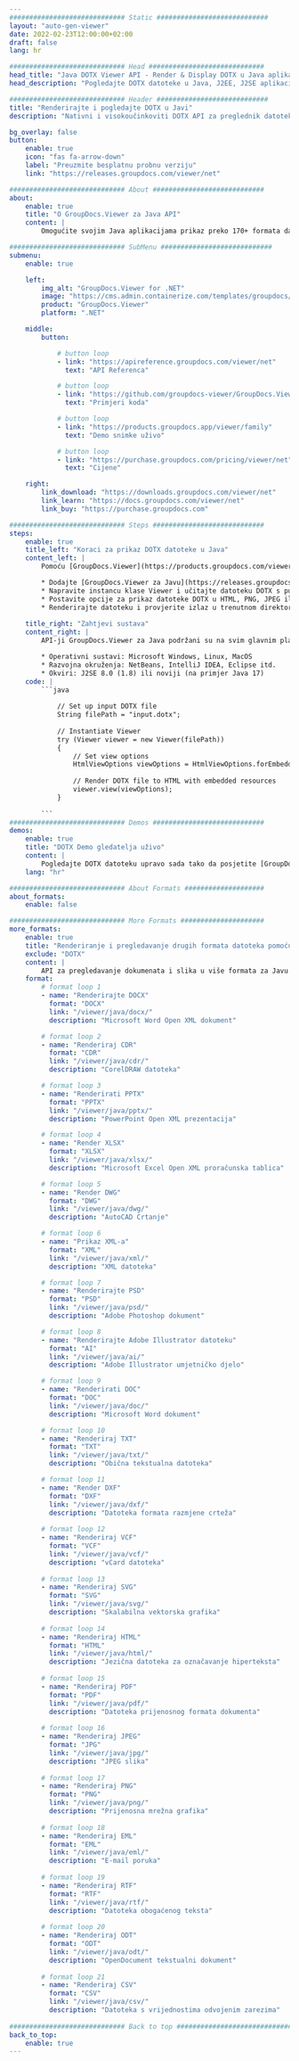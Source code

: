 ```yaml
---
############################# Static ############################
layout: "auto-gen-viewer"
date: 2022-02-23T12:00:00+02:00
draft: false
lang: hr

############################# Head #############################
head_title: "Java DOTX Viewer API - Render & Display DOTX u Java aplikacijama"
head_description: "Pogledajte DOTX datoteke u Java, J2EE, J2SE aplikacijama. Podržava pregledavanje više od 170 formata dokumenata i slikovnih datoteka u HTML, PDF ili slikovnom načinu s naprednim značajkama za upravljanje opcijama pregledavanja dokumenata."

############################# Header ############################
title: "Renderirajte i pogledajte DOTX u Javi" 
description: "Nativni i visokoučinkoviti DOTX API za preglednik datoteka za aplikacije temeljene na Javi, J2EE i J2SE, podržavajući širok raspon dodatnih značajki za prilagodbu izgleda formata izlaznog dokumenta." 

bg_overlay: false
button:
    enable: true
    icon: "fas fa-arrow-down"
    label: "Preuzmite besplatnu probnu verziju"
    link: "https://releases.groupdocs.com/viewer/net"

############################# About ############################
about:
    enable: true
    title: "O GroupDocs.Viewer za Java API" 
    content: |
        Omogućite svojim Java aplikacijama prikaz preko 170+ formata datoteka u HTML, PDF ili slikovnim načinima koristeći GroupDocs.Viewer za Java API bez instaliranja dodatnog softvera; kao što su Microsoft Office, Apache Open Office, Adobe Acrobat Reader itd. Programeri mogu lako pregledavati sve popularne slike i vrste dokumenata uključujući Microsoft Office, OpenDocument, HTML, PDF, arhivu, dijagrame, Photoshop, AutoCAD i formate programskih jezika unutar Java aplikacija s brzo i najkvalitetnije renderiranje.

############################# SubMenu ############################
submenu:
    enable: true

    left:
        img_alt: "GroupDocs.Viewer for .NET"
        image: "https://cms.admin.containerize.com/templates/groupdocs/images/product-logos/90x90-noborder/groupdocs-viewer-net.png"
        product: "GroupDocs.Viewer"
        platform: ".NET"

    middle:
        button:

            # button loop
            - link: "https://apireference.groupdocs.com/viewer/net"
              text: "API Referenca"

            # button loop
            - link: "https://github.com/groupdocs-viewer/GroupDocs.Viewer-for-.NET"
              text: "Primjeri koda"

            # button loop
            - link: "https://products.groupdocs.app/viewer/family"
              text: "Demo snimke uživo"

            # button loop
            - link: "https://purchase.groupdocs.com/pricing/viewer/net"
              text: "Cijene"

    right:
        link_download: "https://downloads.groupdocs.com/viewer/net"
        link_learn: "https://docs.groupdocs.com/viewer/net"
        link_buy: "https://purchase.groupdocs.com"

############################# Steps ############################
steps:
    enable: true
    title_left: "Koraci za prikaz DOTX datoteke u Java" 
    content_left: |
        Pomoću [GroupDocs.Viewer](https://products.groupdocs.com/viewer/java/) možete prikazati DOTX u HTML, JPEG, PNG ili PDF u nekoliko koraka.

        * Dodajte [GroupDocs.Viewer za Javu](https://releases.groupdocs.com/viewer/java/) kao ovisnost svom projektu. 
        * Napravite instancu klase Viewer i učitajte datoteku DOTX s punim putem. 
        * Postavite opcije za prikaz datoteke DOTX u HTML, PNG, JPEG ili PDF formatu. 
        * Renderirajte datoteku i provjerite izlaz u trenutnom direktoriju. 
        
    title_right: "Zahtjevi sustava" 
    content_right: |
        API-ji GroupDocs.Viewer za Java podržani su na svim glavnim platformama i operativnim sustavima. Prije izvršavanja koda u nastavku, provjerite imate li sljedeće preduvjete instalirane na vašem sustavu.

        * Operativni sustavi: Microsoft Windows, Linux, MacOS 
        * Razvojna okruženja: NetBeans, IntelliJ IDEA, Eclipse itd. 
        * Okviri: J2SE 8.0 (1.8) ili noviji (na primjer Java 17) 
    code: |
        ```java
                        
            // Set up input DOTX file
            String filePath = "input.dotx";
        
            // Instantiate Viewer
            try (Viewer viewer = new Viewer(filePath))
            {
            	// Set view options 
            	HtmlViewOptions viewOptions = HtmlViewOptions.forEmbeddedResources();
                    
            	// Render DOTX file to HTML with embedded resources
            	viewer.view(viewOptions);
            }
             
        ```
############################# Demos ############################
demos:
    enable: true
    title: "DOTX Demo gledatelja uživo"
    content: |
        Pogledajte DOTX datoteku upravo sada tako da posjetite [GroupDocs.Viewer Online Apps](https://products.groupdocs.app/viewer/dotx) web mjesto.
    lang: "hr"

############################# About Formats ####################
about_formats:
    enable: false

############################# More Formats #####################
more_formats:
    enable: true
    title: "Renderiranje i pregledavanje drugih formata datoteka pomoću Java"
    exclude: "DOTX"
    content: |
        API za pregledavanje dokumenata i slika u više formata za Javu. U nastavku pogledajte neke od popularnih formata datoteka bez vanjskih preglednika.
    format: 
        # format loop 1
        - name: "Renderirajte DOCX"
          format: "DOCX"
          link: "/viewer/java/docx/"
          description: "Microsoft Word Open XML dokument" 

        # format loop 2
        - name: "Renderiraj CDR" 
          format: "CDR"
          link: "/viewer/java/cdr/"
          description: "CorelDRAW datoteka" 

        # format loop 3
        - name: "Renderirati PPTX"
          format: "PPTX"
          link: "/viewer/java/pptx/"
          description: "PowerPoint Open XML prezentacija" 

        # format loop 4
        - name: "Render XLSX"
          format: "XLSX"
          link: "/viewer/java/xlsx/"
          description: "Microsoft Excel Open XML proračunska tablica" 

        # format loop 5
        - name: "Render DWG"
          format: "DWG"
          link: "/viewer/java/dwg/"
          description: "AutoCAD Crtanje"

        # format loop 6
        - name: "Prikaz XML-a"
          format: "XML"
          link: "/viewer/java/xml/"
          description: "XML datoteka"

        # format loop 7
        - name: "Renderirajte PSD"
          format: "PSD"
          link: "/viewer/java/psd/"
          description: "Adobe Photoshop dokument"

        # format loop 8
        - name: "Renderirajte Adobe Illustrator datoteku"
          format: "AI"
          link: "/viewer/java/ai/"
          description: "Adobe Illustrator umjetničko djelo"

        # format loop 9
        - name: "Renderirati DOC"
          format: "DOC"
          link: "/viewer/java/doc/"
          description: "Microsoft Word dokument" 

        # format loop 10
        - name: "Renderiraj TXT" 
          format: "TXT"
          link: "/viewer/java/txt/"
          description: "Obična tekstualna datoteka" 

        # format loop 11
        - name: "Render DXF" 
          format: "DXF"
          link: "/viewer/java/dxf/"
          description: "Datoteka formata razmjene crteža"  
          
        # format loop 12
        - name: "Renderiraj VCF"
          format: "VCF"
          link: "/viewer/java/vcf/"
          description: "vCard datoteka"  
              
        # format loop 13
        - name: "Renderiraj SVG"
          format: "SVG"
          link: "/viewer/java/svg/"
          description: "Skalabilna vektorska grafika" 
          
        # format loop 14
        - name: "Renderiraj HTML"
          format: "HTML"
          link: "/viewer/java/html/"
          description: "Jezična datoteka za označavanje hiperteksta" 
          
        # format loop 15
        - name: "Renderiraj PDF"
          format: "PDF"
          link: "/viewer/java/pdf/"
          description: "Datoteka prijenosnog formata dokumenta"
          
        # format loop 16
        - name: "Renderiraj JPEG"
          format: "JPG"
          link: "/viewer/java/jpg/"
          description: "JPEG slika"
          
        # format loop 17
        - name: "Renderiraj PNG"
          format: "PNG"
          link: "/viewer/java/png/"
          description: "Prijenosna mrežna grafika" 
          
        # format loop 18
        - name: "Renderiraj EML"
          format: "EML"
          link: "/viewer/java/eml/"
          description: "E-mail poruka" 
          
        # format loop 19
        - name: "Renderiraj RTF"
          format: "RTF"
          link: "/viewer/java/rtf/"
          description: "Datoteka obogaćenog teksta" 
          
        # format loop 20
        - name: "Renderiraj ODT"
          format: "ODT"
          link: "/viewer/java/odt/"
          description: "OpenDocument tekstualni dokument" 
          
        # format loop 21
        - name: "Renderiraj CSV"
          format: "CSV"
          link: "/viewer/java/csv/"
          description: "Datoteka s vrijednostima odvojenim zarezima" 
          
############################# Back to top ###############################
back_to_top:
    enable: true
---
```

